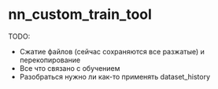 # nn_custom_train_tool


TODO:
- Сжатие файлов (сейчас сохраняются все разжатые) и перекопирование
- Все что связано с обучением
- Разобраться нужно ли как-то применять dataset_history